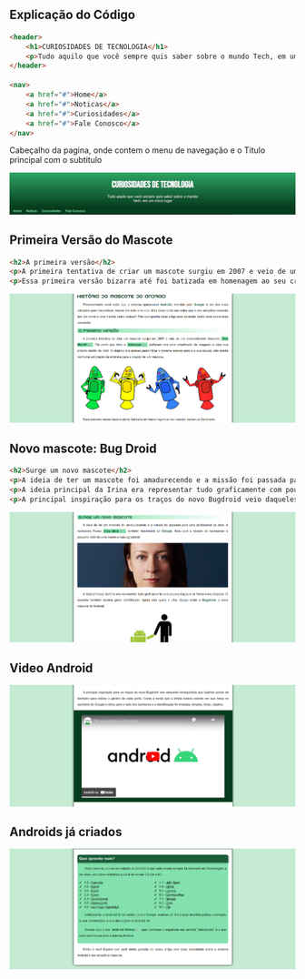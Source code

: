 ## Explicação do Código

```html
<header>
    <h1>CURIOSIDADES DE TECNOLOGIA</h1>
    <p>Tudo aquilo que você sempre quis saber sobre o mundo Tech, em um único lugar</p>
</header>

<nav>
    <a href="#">Home</a>
    <a href="#">Noticas</a>
    <a href="#">Curiosidades</a>
    <a href="#">Fale Conosco</a>
</nav>
```

Cabeçalho da pagina, onde contem o menu de navegação e o Titulo principal com o subtitulo


![Cabeçalho](cabecalho)


## Primeira Versão do Mascote

```html
<h2>A primeira versão</h2>
<p>A primeira tentativa de criar um mascote surgiu em 2007 e veio de um desenvolvedor chamado <a class='externo' href="https://androidcommunity.com/dan-morrill-shows-us-the-android-mascot-that-almost-was-20130103/" target="_blank">Dan Morrill</a>. Ele conta que abriu o <a class='externo' href="https://inkscape.org/pt-br/" target="_blank">Inkscape</a> (software livre para vetorização de imagens) e criou sua própria versão de robô. O objetivo era apenas personificar o sistema apenas para a a sua equipe, não existia nenhuma solicitação da empresa para a criação de um mascote.</p>
<p>Essa primeira versão bizarra até foi batizada em homenagem ao seu criador: seriam os Dandroids.</p>
```

![Primeira versão](hist_masc)

## Novo mascote: Bug Droid

```html
<h2>Surge um novo mascote</h2>
<p>A ideia de ter um mascote foi amadurecendo e a missão foi passada para uma profissional da área. A ilustradora Russa <a class='externo' href="https://inkscape.org/pt-br/" target="_blank">Irina Blok</a>, também funcionária do <strong>Google</strong>, ficou com a missão de representar o pequeno robô de uma maneira mais agradável.</p>
<p>A ideia principal da Irina era representar tudo graficamente com poucos traços e de forma mais chapada. O desenho também deveria gerar identificação rápida com quem o olha. Surgiu então o <strong>Bugdroid</strong>, o novo mascote do Android.</p>
<p>A principal inspiração para os traços do novo Bugdroid veio daqueles bonequinhos que ilustram portas de banheiro para indicar o gênero de cada porta. Conta a lenda que a artista estava criando em sua mesa no escritório do Google e olhou para o lado dos banheiros e a identificação foi imediata: simples, limpo, objetivo.</p>
```

![Novo mascote](surge_masc)


## Video Android


![video_and](video_and)


## Androids já criados

![androids](androids)
